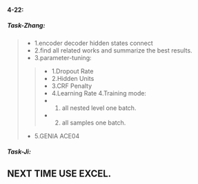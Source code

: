#### 4-22:
##### Task-Zhang:
>- 1.encoder decoder hidden states connect
>- 2.find all related works and summarize the best results.
>- 3.parameter-tuning:
>>- 1.Dropout Rate
>>- 2.Hidden Units
>>- 3.CRF Penalty
>>- 4.Learning Rate
4.Training mode:
>>- 1. all nested level one batch.
>>- 2. all samples one batch.
>- 5.GENIA ACE04
##### Task-Ji:

## NEXT TIME USE EXCEL.
